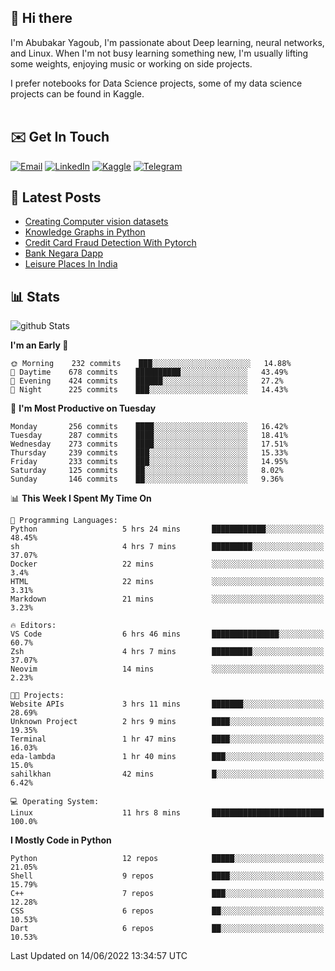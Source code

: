 ## 👋 Hi there

I'm Abubakar Yagoub, I'm passionate about Deep learning, neural networks, and
Linux. When I'm not busy learning something new, I'm usually lifting some
weights, enjoying music or working on side projects.

I prefer notebooks for Data Science projects, some of my data science projects
can be found in Kaggle. <br> <br>

## ✉️ Get In Touch

[![Email](https://img.shields.io/badge/Email-f1f1f1?style=for-the-badge&logo=gmail&logoColor=0f111a)](mailto:hi@blacksuan19.dev)
[![LinkedIn](https://img.shields.io/badge/LinkedIn-0077B5?style=for-the-badge&logo=linkedin&logoColor=white)](https://www.linkedin.com/in/blacksuan19/)
[![Kaggle](https://img.shields.io/badge/Kaggle-5acfff?style=for-the-badge&logo=kaggle&logoColor=white)](http://kaggle.com/abubakaryagob/)
[![Telegram](https://img.shields.io/badge/Telegram-2CA5E0?style=for-the-badge&logo=telegram&logoColor=white)](https://t.me/blacksuan19)

## 📩 Latest Posts

<!-- BLOG-POST-LIST:START -->
- [Creating Computer vision datasets](http://blacksuan19.dev/blog/creating-datasets/)
- [Knowledge Graphs in Python](http://blacksuan19.dev/projects/Knowledge_Graphs/)
- [Credit Card Fraud Detection With Pytorch](http://blacksuan19.dev/projects/credit-card-fraud-detection-with-pytorch/)
- [Bank Negara Dapp](http://blacksuan19.dev/projects/bank-negara/)
- [Leisure Places In India](http://blacksuan19.dev/projects/leisure-places-in-india/)
<!-- BLOG-POST-LIST:END -->

## 📊 Stats

![github Stats](https://github-readme-stats.vercel.app/api?username=blacksuan19&theme=github_dark&show_icons=true&count_private=true&custom_title=Github%20Stats&hide_border=true)

<!--START_SECTION:waka-->
**I'm an Early 🐤** 

```text
🌞 Morning    232 commits    ███░░░░░░░░░░░░░░░░░░░░░░   14.88% 
🌆 Daytime    678 commits    ██████████░░░░░░░░░░░░░░░   43.49% 
🌃 Evening    424 commits    ██████░░░░░░░░░░░░░░░░░░░   27.2% 
🌙 Night      225 commits    ███░░░░░░░░░░░░░░░░░░░░░░   14.43%

```
📅 **I'm Most Productive on Tuesday** 

```text
Monday       256 commits    ████░░░░░░░░░░░░░░░░░░░░░   16.42% 
Tuesday      287 commits    ████░░░░░░░░░░░░░░░░░░░░░   18.41% 
Wednesday    273 commits    ████░░░░░░░░░░░░░░░░░░░░░   17.51% 
Thursday     239 commits    ███░░░░░░░░░░░░░░░░░░░░░░   15.33% 
Friday       233 commits    ███░░░░░░░░░░░░░░░░░░░░░░   14.95% 
Saturday     125 commits    ██░░░░░░░░░░░░░░░░░░░░░░░   8.02% 
Sunday       146 commits    ██░░░░░░░░░░░░░░░░░░░░░░░   9.36%

```


📊 **This Week I Spent My Time On** 

```text
💬 Programming Languages: 
Python                   5 hrs 24 mins       ████████████░░░░░░░░░░░░░   48.45% 
sh                       4 hrs 7 mins        █████████░░░░░░░░░░░░░░░░   37.07% 
Docker                   22 mins             ░░░░░░░░░░░░░░░░░░░░░░░░░   3.4% 
HTML                     22 mins             ░░░░░░░░░░░░░░░░░░░░░░░░░   3.31% 
Markdown                 21 mins             ░░░░░░░░░░░░░░░░░░░░░░░░░   3.23%

🔥 Editors: 
VS Code                  6 hrs 46 mins       ███████████████░░░░░░░░░░   60.7% 
Zsh                      4 hrs 7 mins        █████████░░░░░░░░░░░░░░░░   37.07% 
Neovim                   14 mins             ░░░░░░░░░░░░░░░░░░░░░░░░░   2.23%

🐱‍💻 Projects: 
Website APIs             3 hrs 11 mins       ███████░░░░░░░░░░░░░░░░░░   28.69% 
Unknown Project          2 hrs 9 mins        ████░░░░░░░░░░░░░░░░░░░░░   19.35% 
Terminal                 1 hr 47 mins        ████░░░░░░░░░░░░░░░░░░░░░   16.03% 
eda-lambda               1 hr 40 mins        ███░░░░░░░░░░░░░░░░░░░░░░   15.0% 
sahilkhan                42 mins             █░░░░░░░░░░░░░░░░░░░░░░░░   6.42%

💻 Operating System: 
Linux                    11 hrs 8 mins       █████████████████████████   100.0%

```

**I Mostly Code in Python** 

```text
Python                   12 repos            █████░░░░░░░░░░░░░░░░░░░░   21.05% 
Shell                    9 repos             ████░░░░░░░░░░░░░░░░░░░░░   15.79% 
C++                      7 repos             ███░░░░░░░░░░░░░░░░░░░░░░   12.28% 
CSS                      6 repos             ██░░░░░░░░░░░░░░░░░░░░░░░   10.53% 
Dart                     6 repos             ██░░░░░░░░░░░░░░░░░░░░░░░   10.53%

```



 Last Updated on 14/06/2022 13:34:57 UTC
<!--END_SECTION:waka-->
